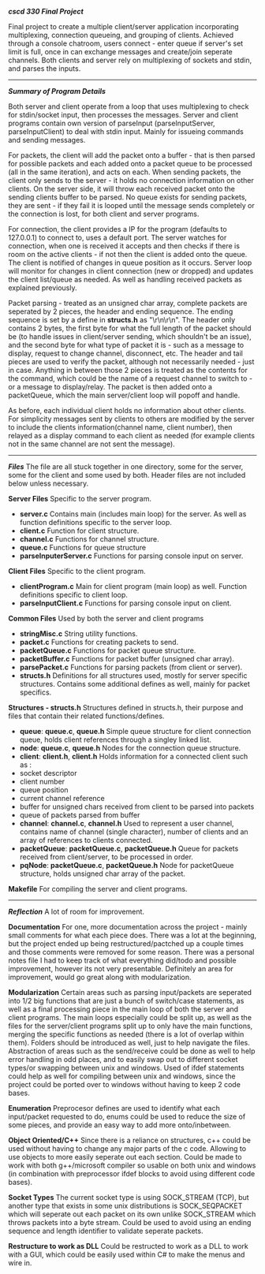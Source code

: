 ***cscd 330 Final Project***

Final project to create a multiple client/server application incorporating multiplexing, connection queueing, and grouping of clients.
Achieved through a console chatroom, users connect - enter queue if server's set limit is full, once in can exchange messages and create/join seperate channels.
Both clients and server rely on multiplexing of sockets and stdin, and parses the inputs.

---
***Summary of Program Details***

Both server and client operate from a loop that uses multiplexing to check for stdin/socket input, then processes the messages. 
Server and client programs contain own version of parseInput (parseInputServer, parseInputClient) to deal with stdin input. Mainly for issueing commands and sending messages.

For packets, the client will add the packet onto a buffer - that is then parsed for possible packets and each added onto a packet queue to be processed (all in the same iteration), and acts on each.
When sending packets, the client only sends to the server - it holds no connection information on other clients.
On the server side, it will throw each received packet onto the sending clients buffer to be parsed.
No queue exists for sending packets, they are sent - if they fail it is looped until the message sends completely or the connection is lost, for both client and server programs.

For connection, the client provides a IP for the program (defaults to 127.0.0.1) to connect to, uses a default port. The server watches for connection, when one is received it accepts and then checks if there is room on the active clients - if not then the client is added onto the queue.
The client is notified of changes in queue position as it occurs.
Server loop will monitor for changes in client connection (new or dropped) and updates the client list/queue as needed. As well as handling received packets as explained previously.

Packet parsing - treated as an unsigned char array, complete packets are seperated by 2 pieces, the header and ending sequence. The ending sequence is set by a define in **structs.h** as "\r\n\r\n".
The header only contains 2 bytes, the first byte for what the full length of the packet should be (to handle issues in client/server sending, which shouldn't be an issue), and the second byte for what type of packet it is - such as a message to display, request to change channel, disconnect, etc.
The header and tail pieces are used to verify the packet, although not necessarily needed - just in case.
Anything in between those 2 pieces is treated as the contents for the command, which could be the name of a request channel to switch to - or a message to display/relay.
The packet is then added onto a packetQueue, which the main server/client loop will popoff and handle.

As before, each individual client holds no information about other clients. For simplicity messages sent by clients to others are modified by the server to include the clients information(channel name, client number), then relayed as a display command to each client as needed (for example clients not in the same channel are not sent the message).

---
***Files***
The file are all stuck together in one directory, some for the server, some for the client and some used by both.
Header files are not included below unless necessary.

**Server Files**
Specific to the server program.
 * **server.c**
Contains main (includes main loop) for the server. As well as function definitions specific to the server loop.
 * **client.c**
Function for client structure.
 * **channel.c**
Functions for channel structure.
 * **queue.c**
Functions for queue structure
 * **parseInputerServer.c**
Functions for parsing console input on server.

**Client Files**
Specific to the client program.
 * **clientProgram.c**
Main for client program (main loop) as well. Function definitions specific to client loop.
 * **parseInputClient.c**
 Functions for parsing console input on client.

**Common Files**
Used by both the server and client programs
 * **stringMisc.c**
String utility functions.
 * **packet.c**
Functions for creating packets to send.
 * **packetQueue.c**
Functions for packet queue structure.
 * **packetBuffer.c**
Functions for packet buffer (unsigned char array).
 * **parsePacket.c**
Functions for parsing packets (from client or server).
 * **structs.h**
Definitions for all structures used, mostly for server specific structures. Contains some additional defines as well, mainly for packet specifics.
 
**Structures - structs.h**
Structures defined in structs.h, their purpose and files that contain their related functions/defines.
 * **queue**: **queue.c**, **queue.h**
Simple queue structure for client connection queue, holds client references through a singley linked list.
 * **node**: **queue.c**, **queue.h**
Nodes for the connection queue structure.
 * **client**: **client.h**, **client.h**
Holds information for a connected client such as :
  * socket descriptor
  * client number
  * queue position
  * current channel reference
  * buffer for unsigned chars received from client to be parsed into packets
  * queue of packets parsed from buffer
 * **channel**: **channel.c**, **channel.h**
Used to represent a user channel, contains name of channel (single character), number of clients and an array of references to clients connected.
 * **packetQueue**: **packetQueue.c**, **packetQueue.h**
Queue for packets received from client/server, to be processed in order.
 * **pqNode**: **packetQueue.c**, **packetQueue.h**
Node for packetQueue structure, holds unsigned char array of the packet.

**Makefile**
For compiling the server and client programs.

---
***Reflection***
A lot of room for improvement.

**Documentation**
For one, more documentation across the project - mainly small comments for what each piece does. 
There was a lot at the beginning, but the project ended up being restructured/pactched up a couple times and those comments were removed for some reason. 
There was a personal notes file I had to keep track of what everything did/todo and possible improvement, however its not very presentable.
Definitely an area for improvement, would go great along with modularization.

**Modularization**
Certain areas such as parsing input/packets are seperated into 1/2 big functions that are just a bunch of switch/case statements, as well as a final processing piece in the main loop of both the server and client programs.
The main loops especially could be split up, as well as the files for the server/client programs split up to only have the main functions, merging the specific functions as needed (there is a lot of overlap within them).
Folders should be introduced as well, just to help navigate the files.
Abstraction of areas such as the send/receive could be done as well to help error handling in odd places, and to easily swap out to different socket types/or swapping between unix and windows.
Used of ifdef statements could help as well for compiling between unix and windows, since the project could be ported over to windows without having to keep 2 code bases.

**Enumeration**
Preprocesor defines are used to identify what each input/packet requested to do, enums could be used to reduce the size of some pieces, and provide an easy way to add more onto/inbetween.

**Object Oriented/C++**
Since there is a reliance on structures, c++ could be used without having to change any major parts of the c code. Allowing to use objects to more easily seperate out each section.
Could be made to work with both g++/microsoft compiler so usable on both unix and windows (in combination with preprocessor ifdef blocks to avoid using different code bases).

**Socket Types**
The current socket type is using SOCK_STREAM (TCP), but another type that exists in some unix distributions is SOCK_SEQPACKET which will seperate out each packet on its own unlike SOCK_STREAM which throws packets into a byte stream. Could be used to avoid using an ending sequence and length identifier to validate seperate packets.

**Restructure to work as DLL**
Could be restructed to work as a DLL to work with a GUI, which could be easily used within C# to make the menus and wire in.

